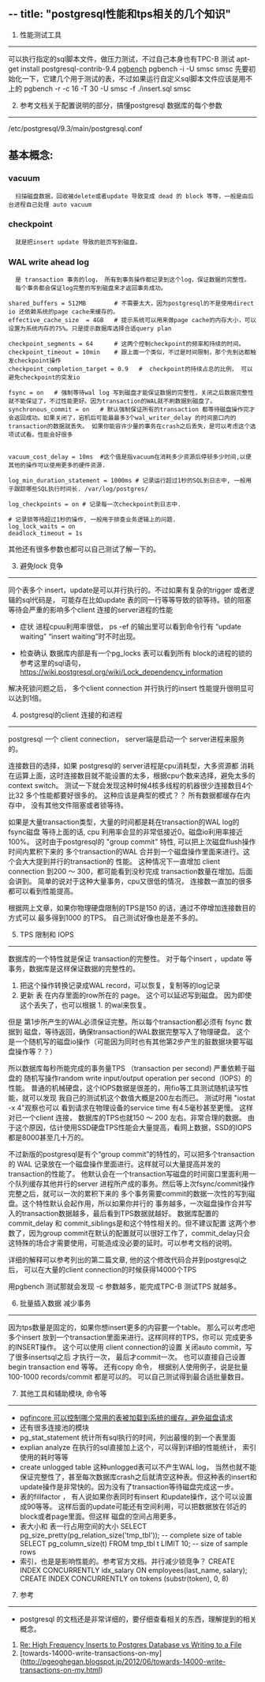 --
title:  "postgresql性能和tps相关的几个知识"
---

1. 性能测试工具
----------------
可以执行指定的sql脚本文件，做压力测试，不过自己本身也有TPC-B 测试
apt-get install postgresql-contrib-9.4
[pgbench](http://www.postgresql.org/docs/9.4/static/pgbench.html)
pgbench -i -U smsc  smsc
先要初始化一下，它建几个用于测试的表，不过如果运行自定义sql脚本文件应该是用不上的
pgbench -r  -c 16 -T 30 -U smsc -f ./insert.sql smsc



2. 参考文档关于配置说明的部分，搞懂postgresql 数据库的每个参数
--------------------------------------------------------------
/etc/postgresql/9.3/main/postgresql.conf

## 基本概念:
### vacuum
      扫描磁盘数据，回收被delete或者update 导致变成 dead 的 block 等等，一般是由后台进程自己处理 auto vacuum
### checkpoint
      就是把insert update 导致的脏页写到磁盘。
### WAL write ahead log
      是 transaction 事务的log， 所有到事务操作都记录到这个log，保证数据的完整性。
      每个事务都会保证log完整的写到磁盘来才返回事务成功。

```
shared_buffers = 512MB        # 不需要太大，因为postgresql的不是使用direct io 还依赖系统的page cache来缓存的。
effective_cache_size  = 4GB   # 提示系统可以用来做page cache的内存大小，可以设置为系统内存的75%。只是提示数据库选择合适query plan

checkpoint_segments = 64      # 这两个控制checkpoint的频率和持续的时间。
checkpoint_timeout = 10min    # 跟上面一个类似，不过是时间限制，那个先到达都触发checkpoint操作
checkpoint_completion_target = 0.9   #  checkpoint的持续占总的比例， 可以避免checkpoint的突发io

fsync = on   # 强制等待wal log 写到磁盘才能保证数据的完整性，关闭之后数据完整性就不能保证了，不过性能更好。因为transaction的WAL就不刷数据到磁盘了。
synchronous_commit = on   # 默认强制保证所有的transaction 都等待磁盘操作完才会返回成功。如果关闭了，宕机后可能最最多3个wal_writer_delay 的时间窗口内的transaction的数据就丢失。 如果你能容许少量的事务在crash之后丢失，是可以考虑这个选项试试看。性能会好很多


vacuum_cost_delay = 10ms  #这个值是指vacuum在消耗多少资源后停顿多少时间,以便其他的操作可以使用更多的硬件资源.

log_min_duration_statement = 1000ms # 记录运行超过1秒的SQL到日志中, 一般用于跟踪哪些SQL执行时间长. /var/log/postgres/

log_checkpoints = on # 记录每一次checkpoint到日志中.

# 记录锁等待超过1秒的操作, 一般用于排查业务逻辑上的问题.
log_lock_waits = on
deadlock_timeout = 1s
```

其他还有很多参数也都可以自己测试了解一下的。



3. 避免lock 竞争
-----------------
同个表多个 insert，update是可以并行执行的。不过如果有复杂的trigger 或者逻辑的sql代码是，
可能存在比如update 表的同一行等等导致的锁等待。锁的阻塞等待会严重的影响多个client
连接的server进程的性能

- 症状
进程cpuu利用率很低，
ps -ef 的输出里可以看到命令行有 “update waiting” “insert waiting”时不时出现。

- 检查确认
数据库内部是有一个pg_locks 表可以看到所有 block的进程的锁的
参考这里的sql语句，
https://wiki.postgresql.org/wiki/Lock_dependency_information

解决死锁问题之后， 多个client connection 并行执行的insert 性能提升很明显可以达到1倍。



4. postgresql的client 连接的和进程
-----------------------------------
 postgresql 一个 client connection， server端是启动一个 server进程来服务的。

 连接数目的选择，如果 postgresql的 server进程是cpu消耗型，大多资源都
 消耗在运算上面，这时连接数目就不能设置的太多，根据cpu个数来选择，避免太多的
 context switch。 测试一下就会发现这种时候4核多线程的机器很少连接数目4个比32
 多个性能都要好很多的。  这种应该是典型的模式？？  所有数据都缓存在内存中，
 没有其他文件阻塞或者锁等待。

如果是大量transaction类型，大量的时间都是耗在transaction的WAL log的fsync磁盘
等待上面的话, cpu 利用率会显的非常低接近0。磁盘io利用率接近100%。
这时由于postgresql的 "group commit" 特性, 可以把上次磁盘flush操作时间内累积下来的
多个transaction的WAL 合并到一个磁盘操作里面来进行。这个会大大提到并行的transaction的
性能。 这种情况下一直增加 client connection 到200 ～ 300，都可能看到没秒完成
transaction数量在增加。后面会讲到。 简单的说对于这种大量事务，cpu又很低的情况，
连接数一直加的很多都可以看到性能提高。

根据网上文章，如果你物理硬盘限制的TPS是150 的话，通过不停增加连接数目的方式可以
最多得到1000 的TPS。 自己测试好像也是差不多的。


5.  TPS 限制和 IOPS
-------------------

数据库的一个特性就是保证 transaction的完整性。
对于每个insert ，update 等事务，数据库是这样保证数据的完整性的。
  1. 把这个操作转换记录成WAL record，可以恢复，复制等的log记录
  2. 更新 表 在内存里面的row所在的 page。 这个可以延迟写到磁盘。
    因为即使这个丢失了，也可以根据 1. 的wal来恢复。

  但是 第1步所产生的WAL必须保证完整。所以每个transaction都必须有 fsync 数据到
  磁盘，等待返回，确保transaction的WAL数据完整写入了物理硬盘。
  这个是一个随机写的磁盘io操作（可能因为同时也有其他第2步产生的脏数据块要写磁盘操作等？？）

  所以数据库每秒所能完成的事务量TPS （transaction per second) 严重依赖于磁盘的
  随机写操作random write input/output operation per second（IOPS）的性能。
  普通的机械硬盘，这个IOPS数据是很差的，用fio等工具测试随机读写性能，就可以发现
  我自己的测试机这个数值大概是200左右而已。 测试时用 "iostat -x 4"观察也可以
  看到请求在物理设备的service time 有4.5毫秒甚至更慢。
  这样对已一个client 连接， 数据库的TPS也就150 ～ 200 左右。非常合理的数据。
  由于这个原因，估计使用SSD硬盘TPS性能会大量提高，看网上数据，SSD的IOPS都是8000甚至几十万的。

  不过新版的postgresql是有个“group commit”的特性的，可以把多个transaction的
  WAL 记录放在一个磁盘操作里面进行。这样就可以大量提高并发的transaction的性能了。
  他默认会在一个transaction写磁盘的时间窗口里面利用一个队列缓存其他并行的server
  进程所产成的事务。然后等上次fsync/commit操作完整之后，就可以一次的累积下来的
  多个事务需要commit的数据一次性的写到磁盘。这个特性默认会起作用，所以如果你并行的
  事务越多，一次磁盘操作合并写入的transaction数据越多，最后看到TPS数据就越好。
  数据库配置的commit_delay 和 commit_siblings是和这个特性相关的。但不建议配置
  这两个参数了，因为group commit在默认的配置就可以很好工作了，commit_delay只会
  这特殊的场合才需要使用，可能造成没必要的延时。可以参考文档的说明。

  详细的解释可以参考列出的第二篇文章, 他的这个修改代码合并到postgresql之后，
  可以在大量的client connection的时候获得14000个TPS

  用pgbench 测试那就会发现  -c  参数越多，能完成TPC-B  测试TPS 就越多。



6.  批量插入数据 减少事务
-------------------------
因为tps数量是固定的，如果你想insert更多的内容要一个table。
那么可以考虑吧多个insert 放到一个transaction里面来进行。这样同样的TPS，你可以
完成更多的INSERT操作。
这个可以使用 client connection的设置 关闭auto commit，写了很多insertsql之后
才执行一次， 最后才commit一次。 也可以直接自己设置 begin transaction end
等等。 还有copy 命令，
根据别人使用例子，说是批量100-1000 records/commit 都是可以的。
可以自己测试得到最合适批量数目。



7. 其他工具和辅助模块, 命令等
------------------------------
- [pgfincore 可以控制哪个常用的表被加载到系统的缓存，避免磁盘请求](https://github.com/klando/pgfincore)
- 还有很多连接池的模块
- pg_stat_statement  统计所有sql执行的时间，列出最慢的到一个表里面
- explian analyze 在执行的sql直接加上这个，可以得到详细的性能统计， 索引使用的耗时等等
- create unlogged table    这种unlogged表可以不产生WAL log，
   当然也就不能保证完整性了，甚至每次数据库crash之后就清空这种表。但这种表的insert和
    update操作是非常快的。因为没有了transaction等待磁盘完成这一步。
- 表的fillfactor ， 有人说如果你表同时有insert 和update操作，这个可以设置成90等等。
  这样后面的update可能还有空间利用，可以把数据放在邻近的block或者page里面。但这样
  磁盘的空间占用更多。
- 表大小和 表一行占用空间的大小
   SELECT pg_size_pretty(pg_relation_size('tmp_tbl'));  -- complete size of table
   SELECT pg_column_size(t) FROM tmp_tbl t LIMIT 10;  -- size of sample rows
- 索引，也是是影响性能的。参考官方文档。并行减少锁竞争？
  CREATE INDEX CONCURRENTLY idx_salary ON employees(last_name, salary);
  CREATE INDEX CONCURRENTLY on tokens (substr(token), 0, 8)

7.  参考
---------
  - postgresql 的文档还是非常详细的，要仔细查看相关的东西，理解提到的相关概念。
  1. [Re: High Frequency Inserts to Postgres Database vs Writing to a File](http://www.postgresql.org/message-id/4AF18F92.2060007@2ndquadrant.com)
  2. [towards-14000-write-transactions-on-my] (http://pgeoghegan.blogspot.jp/2012/06/towards-14000-write-transactions-on-my.html)
